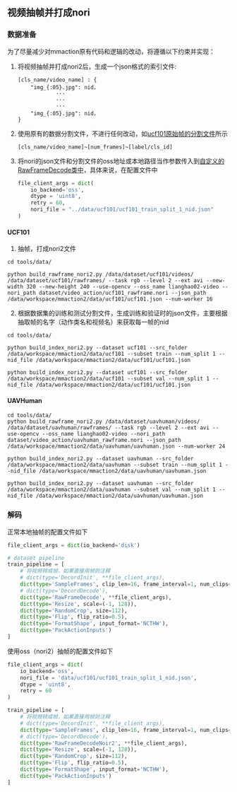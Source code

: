 ## 视频抽帧并打成nori

### 数据准备
为了尽量减少对mmaction原有代码和逻辑的改动，将遵循以下约束并实现：

1. 将视频抽帧并打成nori2后，生成一个json格式的索引文件:
    ```
    [cls_name/video_name] : {
        "img_{:05}.jpg": nid，
                ···
                ···
                ···
        "img_{:05}.jpg": nid，
    }
    ``` 
2. 使用原有的数据分割文件，不进行任何改动，如[ucf101原始帧的分割文件](../data/ucf101/ucf101_train_split_1_rawframes.txt)所示
    ```
    [cls_name/video_name]~[num_frames]~[label/cls_id] 
    ```

3. 将nori的json文件和分割文件的oss地址或本地路径当作参数传入到[自定义的RawFrameDecode类中](../mmaction/datasets/transforms/nori_loading.py)，具体来说，在配置文件中
    ```PYTHON
    file_client_args = dict(
        io_backend='oss',
        dtype = 'uint8',
        retry = 60, 
        nori_file = "../data/ucf101/ucf101_train_split_1_nid.json"
    )
    ```

#### UCF101


1. 抽帧，打成nori2文件
```shell
cd tools/data/

python build_rawframe_nori2.py /data/dataset/ucf101/videos/ /data/dataset/ucf101/rawframes/ --task rgb --level 2 --ext avi --new-width 320 --new-height 240 --use-opencv --oss_name lianghao02-video --nori_path dataset/video_action/ucf101_rawframe.nori --json_path /data/workspace/mmaction2/data/ucf101/ucf101.json --num-worker 16
```
2. 根据数据集的训练和测试分割文件，生成训练和验证时的json文件，主要根据抽取帧的名字（动作类名和视频名）来获取每一帧的nid

```shell
cd tools/data/

python build_index_nori2.py --dataset ucf101 --src_folder /data/workspace/mmaction2/data/ucf101 --subset train --num_split 1 --nid_file /data/workspace/mmaction2/data/ucf101/ucf101.json

python build_index_nori2.py --dataset ucf101 --src_folder /data/workspace/mmaction2/data/ucf101 --subset val --num_split 1 --nid_file /data/workspace/mmaction2/data/ucf101/ucf101.json
```

#### UAVHuman
```shell
cd tools/data/
python build_rawframe_nori2.py /data/dataset/uavhuman/videos/ /data/dataset/uavhuman/rawframes/ --task rgb --level 2 --ext avi --use-opencv --oss_name lianghao02-video --nori_path dataset/video_action/uavhuman_rawframe.nori --json_path /data/workspace/mmaction2/data/uavhuman/uavhuman.json --num-worker 24

python build_index_nori2.py --dataset uavhuman --src_folder /data/workspace/mmaction2/data/uavhuman --subset train --num_split 1 --nid_file /data/workspace/mmaction2/data/uavhuman/uavhuman.json

python build_index_nori2.py --dataset uavhuman --src_folder /data/workspace/mmaction2/data/uavhuman --subset val --num_split 1 --nid_file /data/workspace/mmaction2/data/uavhuman/uavhuman.json
```


### 解码 

正常本地抽帧的配置文件如下
```python
file_client_args = dict(io_backend='disk')

# dataset pipeline
train_pipeline = [
    # 将视频转成帧，如果直接用帧则注释
    # dict(type='DecordInit', **file_client_args),
    dict(type='SampleFrames', clip_len=16, frame_interval=1, num_clips=1),
    # dict(type='DecordDecode'),
    dict(type='RawFrameDecode', **file_client_args),
    dict(type='Resize', scale=(-1, 128)),
    dict(type='RandomCrop', size=112),
    dict(type='Flip', flip_ratio=0.5),
    dict(type='FormatShape', input_format='NCTHW'),
    dict(type='PackActionInputs')
]
```

使用oss（nori2）抽帧的配置文件如下

```python
file_client_args = dict(
    io_backend='oss',
    nori_file = 'data/ucf101/ucf101_train_split_1_nid.json',
    dtype = 'uint8',
    retry = 60
)

train_pipeline = [
    # 将视频转成帧，如果直接用帧则注释
    # dict(type='DecordInit', **file_client_args),
    dict(type='SampleFrames', clip_len=16, frame_interval=1, num_clips=1),
    # dict(type='DecordDecode'),
    dict(type='RawFrameDecodeNoir2', **file_client_args),
    dict(type='Resize', scale=(-1, 128)),
    dict(type='RandomCrop', size=112),
    dict(type='Flip', flip_ratio=0.5),
    dict(type='FormatShape', input_format='NCTHW'),
    dict(type='PackActionInputs')
]
```